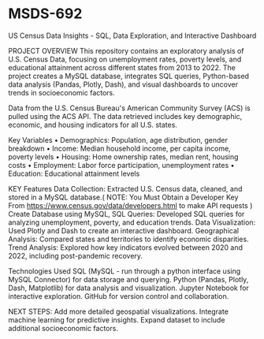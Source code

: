 # MSDS-692
US Census Data Insights - SQL, Data Exploration, and Interactive Dashboard
 
PROJECT OVERVIEW This repository contains an exploratory analysis of U.S. Census Data, focusing on unemployment rates, poverty levels, and educational attainment across different states from 2013 to 2022. The project creates a MySQL database, integrates SQL queries, Python-based data analysis (Pandas, Plotly, Dash), and visual dashboards to uncover trends in socioeconomic factors.

Data from the U.S. Census Bureau's American Community Survey (ACS) is pulled using the ACS API. The data retrieved includes key demographic, economic, and housing indicators for all U.S. states.

Key Variables
•	Demographics: Population, age distribution, gender breakdown
•	Income: Median household income, per capita income, poverty levels
•	Housing: Home ownership rates, median rent, housing costs
•	Employment: Labor force participation, unemployment rates
•	Education: Educational attainment levels

KEY Features
Data Collection: Extracted U.S. Census data, cleaned, and stored in a MySQL database.( NOTE: You Must Obtain a Developer Key From https://www.census.gov/data/developers.html to make API requests )
Create Database using MySQL, SQL Queries: Developed SQL queries for analyzing unemployment, poverty, and education trends.
Data Visualization: Used Plotly and Dash to create an interactive dashboard.
Geographical Analysis: Compared states and territories to identify economic disparities.
Trend Analysis: Explored how key indicators evolved between 2020 and 2022, including post-pandemic recovery.

Technologies Used
SQL (MySQL - run through a python interface using MySQL Connector) for data storage and querying.
Python (Pandas, Plotly, Dash, Matplotlib) for data analysis and visualization.
Jupyter Notebook for interactive exploration.
GitHub for version control and collaboration.

NEXT STEPS:
Add more detailed geospatial visualizations.
Integrate machine learning for predictive insights.
Expand dataset to include additional socioeconomic factors.


